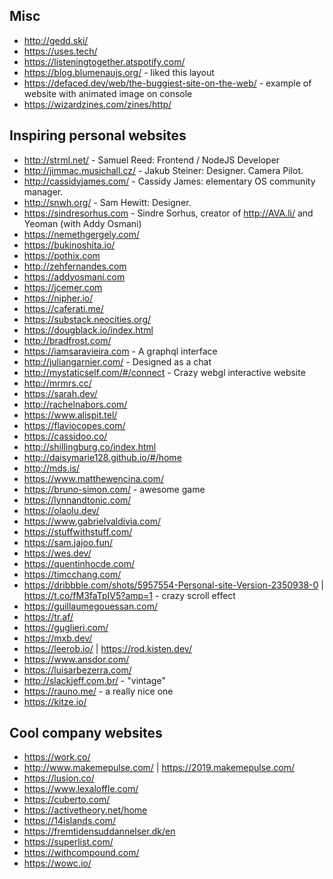 ## Misc
- http://gedd.ski/
- https://uses.tech/
- https://listeningtogether.atspotify.com/
- https://blog.blumenaujs.org/ - liked this layout
- https://defaced.dev/web/the-buggiest-site-on-the-web/ - example of website with animated image on console
- https://wizardzines.com/zines/http/

## Inspiring personal websites
- http://strml.net/ - Samuel Reed: Frontend / NodeJS Developer
- http://jimmac.musichall.cz/ - Jakub Steiner: Designer. Camera Pilot.
- http://cassidyjames.com/ - Cassidy James: elementary OS community manager.
- http://snwh.org/ - Sam Hewitt: Designer.
- https://sindresorhus.com - Sindre Sorhus, creator of http://AVA.li/ and Yeoman (with Addy Osmani)
- https://nemethgergely.com/
- https://bukinoshita.io/
- https://pothix.com
- http://zehfernandes.com
- https://addyosmani.com
- https://jcemer.com
- https://nipher.io/
- https://caferati.me/
- https://substack.neocities.org/
- https://dougblack.io/index.html
- http://bradfrost.com/
- https://iamsaravieira.com - A graphql interface
- http://juliangarnier.com/ - Designed as a chat
- http://mystaticself.com/#/connect - Crazy webgl interactive website
- http://mrmrs.cc/
- https://sarah.dev/
- http://rachelnabors.com/
- https://www.alispit.tel/
- https://flaviocopes.com/
- https://cassidoo.co/
- http://shillingburg.co/index.html
- http://daisymarie128.github.io/#/home
- http://mds.is/
- https://www.matthewencina.com/
- https://bruno-simon.com/ - awesome game
- https://lynnandtonic.com/ 
- https://olaolu.dev/
- https://www.gabrielvaldivia.com/
- https://stuffwithstuff.com/
- https://sam.jajoo.fun/
- https://wes.dev/
- https://quentinhocde.com/
- https://timcchang.com/
- https://dribbble.com/shots/5957554-Personal-site-Version-2350938-0 | https://t.co/fM3faTpIV5?amp=1 - crazy scroll effect
- https://guillaumegouessan.com/
- https://tr.af/
- https://guglieri.com/
- https://mxb.dev/
- https://leerob.io/ | https://rod.kisten.dev/
- https://www.ansdor.com/
- https://luisarbezerra.com/
- http://slackjeff.com.br/ - "vintage"
- https://rauno.me/ - a really nice one
- https://kitze.io/
 
## Cool company websites
- https://work.co/
- http://www.makemepulse.com/ | https://2019.makemepulse.com/
- https://lusion.co/
- https://www.lexaloffle.com/
- https://cuberto.com/ 
- https://activetheory.net/home
- https://14islands.com/
- https://fremtidensuddannelser.dk/en
- https://superlist.com/
- https://withcompound.com/
- https://wowc.io/
